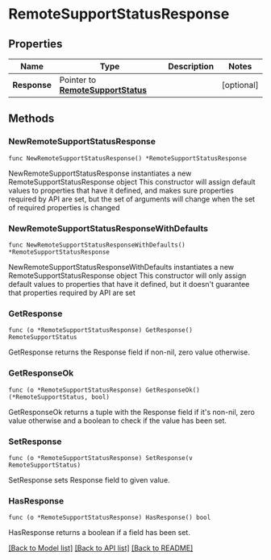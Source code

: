 # RemoteSupportStatusResponse

## Properties

Name | Type | Description | Notes
------------ | ------------- | ------------- | -------------
**Response** | Pointer to [**RemoteSupportStatus**](RemoteSupportStatus.md) |  | [optional] 

## Methods

### NewRemoteSupportStatusResponse

`func NewRemoteSupportStatusResponse() *RemoteSupportStatusResponse`

NewRemoteSupportStatusResponse instantiates a new RemoteSupportStatusResponse object
This constructor will assign default values to properties that have it defined,
and makes sure properties required by API are set, but the set of arguments
will change when the set of required properties is changed

### NewRemoteSupportStatusResponseWithDefaults

`func NewRemoteSupportStatusResponseWithDefaults() *RemoteSupportStatusResponse`

NewRemoteSupportStatusResponseWithDefaults instantiates a new RemoteSupportStatusResponse object
This constructor will only assign default values to properties that have it defined,
but it doesn't guarantee that properties required by API are set

### GetResponse

`func (o *RemoteSupportStatusResponse) GetResponse() RemoteSupportStatus`

GetResponse returns the Response field if non-nil, zero value otherwise.

### GetResponseOk

`func (o *RemoteSupportStatusResponse) GetResponseOk() (*RemoteSupportStatus, bool)`

GetResponseOk returns a tuple with the Response field if it's non-nil, zero value otherwise
and a boolean to check if the value has been set.

### SetResponse

`func (o *RemoteSupportStatusResponse) SetResponse(v RemoteSupportStatus)`

SetResponse sets Response field to given value.

### HasResponse

`func (o *RemoteSupportStatusResponse) HasResponse() bool`

HasResponse returns a boolean if a field has been set.


[[Back to Model list]](../README.md#documentation-for-models) [[Back to API list]](../README.md#documentation-for-api-endpoints) [[Back to README]](../README.md)


